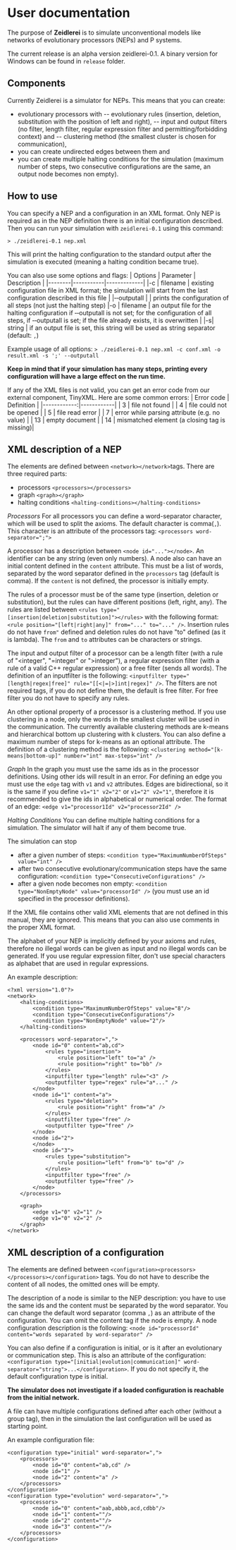 # User documentation

The purpose of **Zeidlerei** is to simulate unconventional models like networks of evolutionary processors (NEPs) and P systems.

The current release is an alpha version zeidlerei-0.1. A binary version for Windows can be found in `release` folder.

## Components

Currently Zeidlerei is a simulator for NEPs. This means that you can create:
- evolutionary processors with
-- evolutionary rules (insertion, deletion, substitution with the position of left and right),
-- input and output filters (no filter, length filter, regular expression filter and permitting/forbidding context) and
-- clustering method (the smallest cluster is chosen for communication),
- you can create undirected edges between them and
- you can create multiple halting conditions for the simulation (maximum number of steps, two consecutive configurations are the same, an output node becomes non empty).

## How to use

You can specify a NEP and a configuration in an XML format. Only NEP is required as in the NEP definition there is an initial configuration described. Then you can run your simulation with `zeidlerei-0.1` using this command:

```> ./zeidlerei-0.1 nep.xml```

This will print the halting configuration to the standard output after the simulation is executed (meaning a halting condition became true).

You can also use some options and flags:
| Options | Parameter | Description |
|--------|-----------|-------------|
|-c | filename | existing configuration file in XML format; the simulation will start from the last configuration described in this file |
|&#8209;&#8209;outputall | | prints the configuration of all steps (not just the halting step)
|-o | filename | an output file for the halting configuration if &#8209;&#8209;outputall is not set; for the configuration of all steps, if &#8209;&#8209;outputall is set; if the file already exists, it is overwritten |
|-s| string | if an output file is set, this string will be used as string separator (default: `,`)

Example usage of all options:
```> ./zeidlerei-0.1 nep.xml -c conf.xml -o result.xml -s ';' --outputall```

**Keep in mind that if your simulation has many steps, printing every configuration will have a large effect on the run time.**

If any of the XML files is not valid, you can get an error code from our external component, TinyXML. Here are some common errors:
| Error code | Definition |
|------------:|------------|
| 3 | file not found |
| 4 | file could not be opened |
| 5 | file read error |
| 7 | error while parsing attribute (e.g. no value) |
| 13 | empty document |
| 14 | mismatched element (a closing tag is missing)|


## XML description of a NEP
The elements are defined between `<network></network>`tags. There are three required parts:
- processors `<processors></processors>`
- graph `<graph></graph>`
- halting conditions `<halting-conditions></halting-conditions>`

*Processors*
For all processors you can define a word-separator character, which will be used to split the axioms. The default character is comma(`,`). This character is an attribute of the processors tag: `<processors word-separator=";">`

A processor has a description between `<node id="..."></node>`. An identifier can be any string (even only numbers). A node also can have an initial content defined in the `content` attribute. This must be a list of words, separated by the word separator defined in the `processors` tag (default is comma). If the `content` is not defined, the processor is initially empty.

The rules of a processor must be of the same type (insertion, deletion or substitution), but the rules can have different positions (left, right, any). The rules are listed between `<rules type="[insertion|deletion|substitution]"></rules>` with the following format: `<rule position="[left|right|any]" from="..." to="..." />`.  Insertion rules do not have `from"` defined and deletion rules do not have "to" defined (as it is lambda). The `from` and `to` attributes can be characters or strings.

The input and output filter of a processor can be a length filter (with a rule of "<integer", "=integer" or ">integer"), a regular expression filter (with a rule of a valid C++ regular expression) or a free filter (sends all words). The definition of an inputfilter is the following: `<inputfilter type="[length|regex|free]" rule="[[<|=|>]int|regex]" />`. The filters are not required tags, if you do not define them, the default is free filter. For free filter you do not have to specify any rules.

An other optional property of  a processor is a clustering method. If you use clustering in a node, only the words in the smallest cluster will be used in the communication. The currently available clustering methods are k-means and hierarchical bottom up clustering with k clusters. You can also define a maximum number of steps for k-means as an optional attribute. The definition of a clustering method is the following: `<clustering method="[k-means|bottom-up]" number="int" max-steps="int" />`

*Graph*
In the graph you must use the same ids as in the processor definitions. Using other ids will result in an error. For defining an edge you must use the `edge` tag with `v1` and `v2` attributes. Edges are bidirectional, so it is the same if you define `v1="1" v2="2"` or `v1="2" v2="1"`, therefore it is recommended to give the ids in alphabetical or numerical order. The format of an edge: `<edge v1="processor1Id" v2="processor2Id" />`

*Halting Conditions*
You can define multiple halting conditions for a simulation. The simulator will halt if any of them become true.

The simulation can stop
- after a given number of steps: `<condition type="MaximumNumberOfSteps" value="int" />`
- after two consecutive evolutionary/communication steps have the same configuration: `<condition type="ConsecutiveConfigurations" />`
- after a given node becomes non empty: `<condition type="NonEmptyNode" value="processorId" />` (you must use an id specified in the processor definitions).


If the XML file contains other valid XML elements that are not defined in this manual, they are ignored. This means that you can also use comments in the proper XML format.


The alphabet of your NEP is implicitly defined by your axioms and rules, therefore no illegal words can be given as input and no illegal words can be generated. If you use regular expression filter, don't use special characters as alphabet that are used in regular expressions.

An example description:
```
<?xml version="1.0"?>
<network>
	<halting-conditions>
		<condition type="MaximumNumberOfSteps" value="8"/>
		<condition type="ConsecutiveConfigurations"/>
		<condition type="NonEmptyNode" value="2"/>
	</halting-conditions>

	<processors word-separator=",">
		<node id="0" content="ab,cd">
			<rules type="insertion">
				<rule position="left" to="a" />
				<rule position="right" to="bb" /> 
			</rules>
			<inputfilter type="length" rule="<3" />
			<outputfilter type="regex" rule="a*..." />
		</node>
		<node id="1" content="a">
			<rules type="deletion">
				<rule position="right" from="a" />
			</rules>
			<inputfilter type="free" />
			<outputfilter type="free" />
		</node>
		<node id="2">
		</node>
		<node id="3">
			<rules type="substitution">
				<rule position="left" from="b" to="d" />
			</rules>
			<inputfilter type="free" />
			<outputfilter type="free" />
		</node>
	</processors>

	<graph>
		<edge v1="0" v2="1" />
		<edge v1="0" v2="2" />
	</graph>
</network>
```
## XML description of a configuration
The elements are defined between `<configuration><processors></processors></configuration>` tags. You do not have to describe the content of all nodes, the omitted ones will be empty.

The description of a node is similar to the NEP description: you have to use the same ids and the content must be separated by the word separator. You can change the default word separator (comma `,`) as an attribute of the configuration. You can omit the content tag if the node is empty. A node configuration description is the following: `<node id="processorId" content="words separated by word-separator" />`

You can also define if a configuration is initial, or is it after an evolutionary or communication step. This is also an attribute of the configuration:
`<configuration type="[initial|evolution|communication]" word-separator="string">...</configuration>`. If you do not specify it, the default configuration type is initial.

**The simulator does not investigate if a loaded configuration is reachable from the initial network.**

A file can have multiple configurations defined after each other (without a group tag), then in the simulation the last configuration will be used as starting point.

An example configuration file:
```
<configuration type="initial" word-separator=",">
	<processors>
		<node id="0" content="ab,cd" />
		<node id="1" />
		<node id="2" content="a" />
	</processors>
</configuration>
<configuration type="evolution" word-separator=",">
    <processors>
        <node id="0" content="aab,abbb,acd,cdbb"/>
        <node id="1" content=""/>
        <node id="2" content=""/>
        <node id="3" content=""/>
    </processors>
</configuration>
```